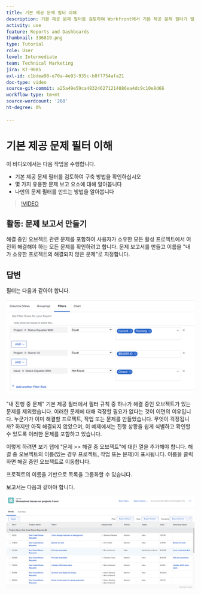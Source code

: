 ```yaml
---
title: 기본 제공 문제 필터 이해
description: 기본 제공 문제 필터를 검토하여 Workfront에서 기본 제공 문제 필터가 빌드되는 방법을 확인하고 나만의 문제 필터를 만드는 방법을 알아봅니다.
activity: use
feature: Reports and Dashboards
thumbnail: 336819.png
type: Tutorial
role: User
level: Intermediate
team: Technical Marketing
jira: KT-9085
exl-id: c1bdea98-e70a-4e93-935c-b8f7754afa21
doc-type: video
source-git-commit: a25a49e59ca483246271214886ea4dc9c10e8d66
workflow-type: tm+mt
source-wordcount: '268'
ht-degree: 0%

---
```


# 기본 제공 문제 필터 이해

이 비디오에서는 다음 작업을 수행합니다.

* 기본 제공 문제 필터를 검토하여 구축 방법을 확인하십시오
* 몇 가지 유용한 문제 보고 요소에 대해 알아봅니다
* 나만의 문제 필터를 만드는 방법을 알아봅니다

>[!VIDEO](https://video.tv.adobe.com/v/336819/?quality=12&learn=on)

## 활동: 문제 보고서 만들기

해결 중인 오브젝트 관련 문제를 포함하여 사용자가 소유한 모든 활성 프로젝트에서 여전히 해결해야 하는 모든 문제를 확인하려고 합니다. 문제 보고서를 만들고 이름을 &quot;내가 소유한 프로젝트의 해결되지 않은 문제&quot;로 지정합니다.

## 답변

필터는 다음과 같아야 합니다.

![문제 필터를 만들기 위한 화면 이미지](assets/opening-built-in-issue-filters-1.png)

&quot;내 진행 중 문제&quot; 기본 제공 필터에서 필터 규칙 중 하나가 해결 중인 오브젝트가 있는 문제를 제외했습니다. 이러한 문제에 대해 걱정할 필요가 없다는 것이 이면의 이유입니다. 누군가가 이미 해결할 프로젝트, 작업 또는 문제를 만들었습니다. 무엇이 걱정됩니까? 하지만 아직 해결되지 않았으며, 이 예제에서는 진행 상황을 쉽게 식별하고 확인할 수 있도록 이러한 문제를 포함하고 있습니다.

이렇게 하려면 보기 탭에 &quot;문제 >> 해결 중 오브젝트&quot;에 대한 열을 추가해야 합니다. 해결 중 오브젝트의 이름(있는 경우 프로젝트, 작업 또는 문제)이 표시됩니다. 이름을 클릭하면 해결 중인 오브젝트로 이동합니다.

프로젝트의 이름을 기반으로 목록을 그룹화할 수 있습니다.

보고서는 다음과 같아야 합니다.

![문제 보고서 이미지](assets/opening-built-in-issue-filters-2.png)
